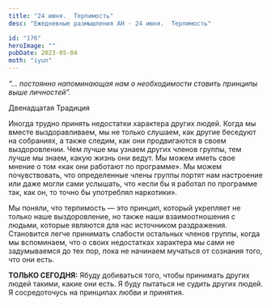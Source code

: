 ```yaml
---
title: "24 июня.  Терпимость"
desc: "Ежедневные размышления АН - 24 июня.  Терпимость"

id: "176"
heroImage: ""
pubDate: 2023-05-04
moth: "iyun"
---
```


_“… постоянно напоминающая нам о необходимости ставить принципы выше
личностей”._

Двенадцатая Традиция

Иногда трудно принять недостатки характера других людей. Когда мы вместе
выздоравливаем, мы не только слушаем, как другие беседуют на собраниях, а
также следим, как они продвигаются в своем выздоровлении. Чем лучше мы узнаем
других членов группы, тем лучше мы знаем, какую жизнь они ведут. Мы можем
иметь свое мнение о том «как они работают по программе». Мы можем
почувствовать, что определенные члены группы портят нам настроение или даже
могли сами услышать, что «если бы я работал по программе так, как он, то точно
бы употреблял наркотики».

Мы поняли, что терпимость — это принцип, который укрепляет не только наше
выздоровление, но также наши взаимоотношения с людьми, которые являются для
нас источником раздражения. Становится легче принимать слабости остальных
членов группы, когда мы вспоминаем, что о своих недостатках характера мы сами
не задумываемся до тех пор, пока не начинаем мучаться от сознания того, что
они есть.

**ТОЛЬКО СЕГОДНЯ:** Ябуду добиваться того, чтобы принимать других людей
такими, какие они есть. Я буду пытаться не судить других людей. Я
сосредоточусь на принципах любви и принятия.
